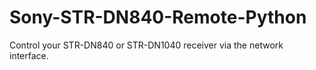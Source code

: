 # Sony-STR-DN840-Remote-Python
Control your STR-DN840 or STR-DN1040 receiver via the network interface.
